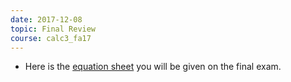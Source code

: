 ```yaml
---
date: 2017-12-08
topic: Final Review
course: calc3_fa17
---
```


- Here is the [equation sheet](http://ckottke.ncf.edu/calc3/final_eq_sheet.pdf) you will be given on the final exam.
